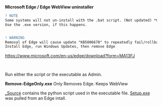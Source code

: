 **Microsoft Edge / Edge WebView uninstaller**

```diff
! NOTE
Some systems will not un-install with the .bat script. (Not updated) *Chrome version only
Use the .exe version, if this happens.


! WARNING
Removal of Edge will cause update "KB5006670" to repeatedly fail/rollback.
Install Edge, run Windows Updates, then remove Edge
```
https://www.microsoft.com/en-us/edge/download?form=MA13FJ

<br>  

Run either the script or the executable as Admin.  

**Remove-EdgeOnly.exe**  Only Removes Edge. Keeps WebView

[_Source](https://github.com/ShadowWhisperer/Remove-MS-Edge/tree/main/_Source) contains the python script used in the executable file. [Setup.exe](https://www.virustotal.com/gui/file/4963532e63884a66ecee0386475ee423ae7f7af8a6c6d160cf1237d085adf05e) was pulled from an Edge intall.

